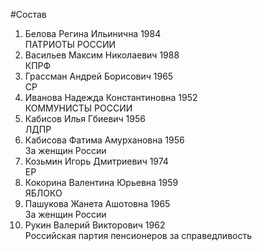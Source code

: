 #Состав
1. Белова Регина Ильинична 1984   
    ПАТРИОТЫ РОССИИ
2. Васильев Максим Николаевич 1988   
    КПРФ
3. Грассман Андрей Борисович 1965   
    СР
4. Иванова Надежда Константиновна 1952   
    КОММУНИСТЫ РОССИИ
5. Кабисов Илья Гбиевич 1956   
    ЛДПР
6. Кабисова Фатима Амурхановна 1956   
    За женщин России
7. Козьмин Игорь Дмитриевич 1974   
    ЕР
8. Кокорина Валентина Юрьевна 1959   
    ЯБЛОКО
9. Пашукова Жанета Ашотовна 1965   
    За женщин России
10. Рукин Валерий Викторович 1962   
    Российская партия пенсионеров за справедливость
